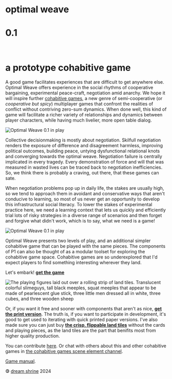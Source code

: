 # optimal weave

# 0.1

<br>

# a prototype cohabitive game

<!-- Good games often facilitate some kind of practice that's difficult to get anywhere else. I hope that Optimal Weave will provide helpful inspiration for further development of a [new kind of game](https://makopool.com/peacewagers.html) that we expect to facilitate a richer gamut of dynamics between player characters, as well as a fun practice space for negotiation. -->

A good game facilitates experiences that are difficult to get anywhere else. Optimal Weave offers experience in the social rhythms of cooperative bargaining, experimental peace-craft, negotiation amid anarchy. We hope it will inspire further <a href="https://makopool.com/peacewagers.html" class="normal_color">cohabitive games</a>, a new genre of semi-cooperative (or *cooperative but spicy*) multiplayer games that confront the realities of conflict without contriving zero-sum dynamics. When done well, this kind of game will facilitate a richer variety of relationships and dynamics between player characters, while having much livelier, more open table dialog.

<!-- We designed Optimal Weave as a practicing space for the crucial missing skill of cooperative bargaining, the design of conditions of peace, negotiation. We hope it can provide inspiration for <a href="https://makopool.com/peacewagers.html" class="normal_color">a new kind of game</a>.  non-zero-sum, reckoning with conflict but never closing the door to better alternatives to it. Among other things, we also expect this kind of game to facilitate a richer variety of relationships and dynamics between player characters. -->

<p class="hide_when_wide"><img alt="Optimal Weave 0.1 in play" src="P1_in_play.jpg" class="main_img"></img></p>

Collective decisionmaking is mostly about negotiation. Skilfull negotiation renders the exposure of difference and disagreement harmless, improving political outcomes, building peace, untying dysfunctional relational knots and converging towards the optimal weave. Negotiation failure is centrally implicated in every tragedy. Every demonstration of force and will that was measured in wasted lives can be traced back to negotiation inefficiencies. So, we think there is probably a craving, out there, that these games can sate.

When negotiation problems pop up in daily life, the stakes are usually high, so we tend to approach them in avoidant and conservative ways that aren't conducive to learning, so most of us never get an opportunity to develop this infrastructural social literacy. To lower the stakes of experimental practice here, we need a learning context that lets us quickly and efficiently trial lots of risky strategies in a diverse range of scenarios and then forget and forgive what didn't work, which is to say, what we need is a game!

<p class="hide_when_narrow"><img alt="Optimal Weave 0.1 in play" src="P1_in_play.jpg" class="main_img"></img></p>

Optimal Weave presents two levels of play, and an additional simpler cohabitive game that can be played with the same pieces. The components of P1 can also be thought of as a modular toolset for exploring the cohabitive game space. Cohabitive games are so underexplored that I'd expect players to find something interesting wherever they land.

Let's embark! <a class="special_button" href="https://www.thegamecrafter.com/games/optimal-weave-0.1">**get the game**</a>

<img alt="The playing figures laid out over a rolling strip of land tiles. Translucent colorful slimeguys, tall black meeples, squat meeples that appear to be made of pearlescent glue stick, three little men dressed all in white, three cubes, and three wooden sheep" src="P1_figures_with_sheep.jpg" class="main_img"></img>

Or, if you want it free and sooner with components that aren't as nice, <a class="special_button special_button_smaller" href="optimal_weave_pnp_v0_1.zip">**get the print version**</a>. The truth is, if you want to participate in development, it's good to get used to iterating with quick printed paper versions. I've also made sure you can just buy <a class="special_button special_button_smaller" href="https://www.thegamecrafter.com/games/optimal-weave-tiles-only">**the crisp, flippable land tiles**</a> without the cards and playing pieces, as the land tiles are the part that benifits most from higher quality production.

You can contribute [here](https://github.com/makoConstruct/P1). Or chat with others about this and other cohabitive games in <a class="element_link" href="https://matrix.to/#/#peacewagers:matrix.org">the cohabitive games scene element channel</a>.



[Game manual](https://dreamshrine.org/OW.1/manual.html).

🄯 <a class="normal_color" href="https://dreamshrine.org">dream shrine</a> 2024